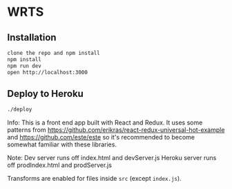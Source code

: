  # WRTS

 ## Installation

 ```bash
 clone the repo and npm install
 npm install
 npm run dev
 open http://localhost:3000
 ```

 ## Deploy to Heroku
 ```bash
 ./deploy
 ```

 Info:
 This is a front end app built with React and Redux. It uses some patterns from
 https://github.com/erikras/react-redux-universal-hot-example and
 https://github.com/este/este so it's recommended
 to become somewhat familiar with these libraries.

 Note:
 Dev server runs off index.html and devServer.js
 Heroku server runs off prodIndex.html and prodServer.js

 Transforms are enabled for files inside `src` (except `index.js`).
